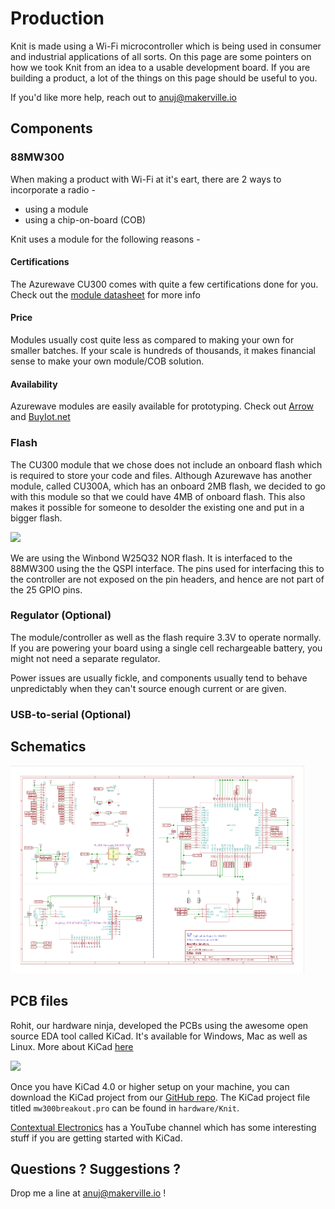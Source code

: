 # Production

Knit is made using a Wi-Fi microcontroller which is being used in consumer and industrial applications of all sorts. On this page are some pointers on how we took Knit from an idea to a usable development board. If you are building a product, a lot of the things on this page should be useful to you.

If you'd like more help, reach out to [anuj@makerville.io](mailto:anuj@makerville.io)

## Components


### 88MW300
When making a product with Wi-Fi at it's eart, there are 2 ways to incorporate a radio -

- using a module
- using a chip-on-board (COB)

Knit uses a module for the following reasons -

#### Certifications
The Azurewave CU300 comes with quite a few certifications done for you. Check out the [module datasheet]() for more info

#### Price
Modules usually cost quite less as compared to making your own for smaller batches. If your scale is hundreds of thousands, it makes financial sense to make your own module/COB solution.

#### Availability
Azurewave modules are easily available for prototyping. Check out [Arrow](https://www.arrow.com/en/products/aw-cu300/azurewave) and [BuyIot.net](http://www.buyiot.net/)


### Flash
The CU300 module that we chose does not include an onboard flash which is required to store your code and files. Although Azurewave has another module, called CU300A, which has an onboard 2MB flash, we decided to go with this module so that we could have 4MB of onboard flash. This also makes it possible for someone to desolder the existing one and put in a bigger flash.

<img src="../../img/flash.jpg" width="470"></img>

We are using the Winbond W25Q32 NOR flash. It is interfaced to the 88MW300 using the the QSPI interface. The pins used for interfacing this to the controller are not exposed on the pin headers, and hence are not part of the 25 GPIO pins.


### Regulator (Optional)

The module/controller as well as the flash require 3.3V to operate normally. If you are powering your board using a single cell rechargeable battery, you might not need a separate regulator.

Power issues are usually fickle, and components usually tend to behave unpredictably when they can't source enough current or are given.

### USB-to-serial (Optional)


## Schematics


<a href="https://github.com/Makerville/knit/raw/master/hardware/Knit/mw300breakout.pdf" target="_blank"><img src="../img/schem.png" width="470"></img></a>

## PCB files
Rohit, our hardware ninja, developed the PCBs using the awesome open source EDA tool called KiCad. It's available for Windows, Mac as well as Linux. More about KiCad [here](http://kicad.info/)

<img src="https://github.com/Makerville/knit/raw/master/hardware/Knit/mw300breakout.jpg" width="470"></img>

Once you have KiCad 4.0 or higher setup on your machine, you can download the KiCad project from our [GitHub repo](https://github.com/makerville/knit). The KiCad project file titled `mw300breakout.pro` can be found in `hardware/Knit`.

[Contextual Electronics](https://www.youtube.com/user/contextualelectronic/videos) has a YouTube channel which has some interesting stuff if you are getting started with KiCad.


## Questions ? Suggestions ?

Drop me a line at [anuj@makerville.io](mailto:anuj@makerville.io) !
